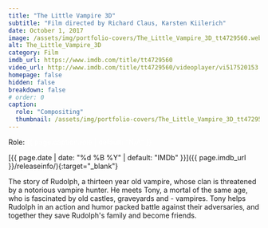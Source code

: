 ```yaml
---
title: "The Little Vampire 3D"
subtitle: "Film directed by Richard Claus, Karsten Kiilerich"
date: October 1, 2017
image: /assets/img/portfolio-covers/The_Little_Vampire_3D_tt4729560.webp
alt: The_Little_Vampire_3D
category: Film
imdb_url: https://www.imdb.com/title/tt4729560
video_url: http://www.imdb.com/title/tt4729560/videoplayer/vi517520153
homepage: false
hidden: false
breakdown: false
# order: 0
caption:
  role: "Compositing"
  thumbnail: /assets/img/portfolio-covers/The_Little_Vampire_3D_tt4729560.webp
---
```

Role: <span style="color:white">{{ page.caption.role | default: "N/A" }}</span>

[{{ page.date | date: "%d %B %Y" | default: "IMDb" }}]({{ page.imdb_url }}/releaseinfo/){:target="_blank"}

The story of Rudolph, a thirteen year old vampire, whose clan is threatened by a notorious vampire hunter. He meets Tony, a mortal of the same age, who is fascinated by old castles, graveyards and - vampires. Tony helps Rudolph in an action and humor packed battle against their adversaries, and together they save Rudolph's family and become friends.
